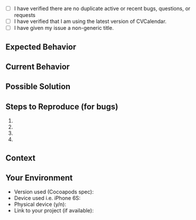 - [ ] I have verified there are no duplicate active or recent bugs, questions, or requests
- [ ] I have verified that I am using the latest version of CVCalendar.
- [ ] I have given my issue a non-generic title.

## Expected Behavior
<!--- If you're describing a bug, tell us what should happen -->
<!--- If you're suggesting a change/improvement, tell us how it should work -->

## Current Behavior
<!--- If describing a bug, tell us what happens instead of the expected behavior -->
<!--- If suggesting a change/improvement, explain the difference from current behavior -->

## Possible Solution
<!--- Not obligatory, but suggest a fix/reason for the bug, -->
<!--- or ideas how to implement the addition or change -->

## Steps to Reproduce (for bugs)
<!--- Provide a link to a live example, or an unambiguous set of steps to -->
<!--- reproduce this bug. Include code to reproduce, if relevant -->
<!--- If you're providing code, please make sure to use the correct markdown syntax for it. -->
1.
2.
3.
4.

## Context
<!--- How has this issue affected you? What are you trying to accomplish? -->
<!--- Providing context helps us come up with a solution that is most useful in the real world -->

## Your Environment
<!--- Include as many relevant details about the environment you experienced the bug in -->
* Version used (Cocoapods spec):
* Device used i.e. iPhone 6S:
* Physical device (y/n):
* Link to your project (if available):
